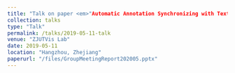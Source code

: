 ```yaml
---
title: "Talk on paper <em>"Automatic Annotation Synchronizing with Textual Description for Visualization."</em>"
collection: talks
type: "Talk"
permalink: /talks/2019-05-11-talk
venue: "ZJUTVis Lab"
date: 2019-05-11
location: "Hangzhou, Zhejiang"
paperurl: "/files/GroupMeetingReport202005.pptx"
---                
```

